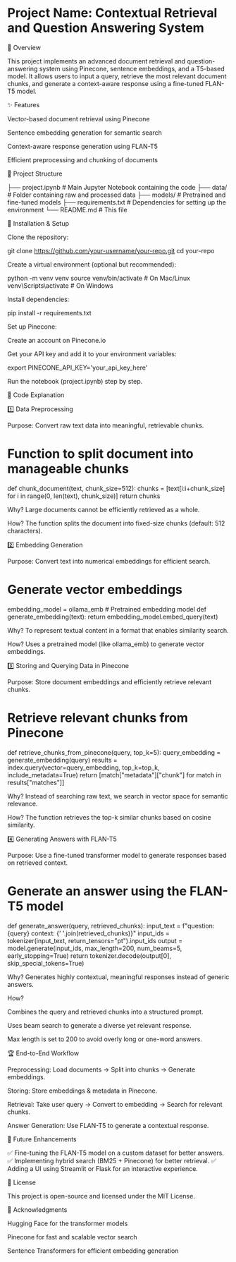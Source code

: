 # **Project Name:** **Contextual Retrieval and Question Answering System**

📌 Overview

This project implements an advanced document retrieval and question-answering system using Pinecone, sentence embeddings, and a T5-based model. It allows users to input a query, retrieve the most relevant document chunks, and generate a context-aware response using a fine-tuned FLAN-T5 model.

✨ Features

Vector-based document retrieval using Pinecone

Sentence embedding generation for semantic search

Context-aware response generation using FLAN-T5

Efficient preprocessing and chunking of documents

📂 Project Structure

├── project.ipynb          # Main Jupyter Notebook containing the code
├── data/                  # Folder containing raw and processed data
├── models/                # Pretrained and fine-tuned models
├── requirements.txt       # Dependencies for setting up the environment
└── README.md              # This file

🔧 Installation & Setup

Clone the repository:

git clone https://github.com/your-username/your-repo.git
cd your-repo

Create a virtual environment (optional but recommended):

python -m venv venv
source venv/bin/activate   # On Mac/Linux
venv\Scripts\activate      # On Windows

Install dependencies:

pip install -r requirements.txt

Set up Pinecone:

Create an account on Pinecone.io

Get your API key and add it to your environment variables:

export PINECONE_API_KEY='your_api_key_here'

Run the notebook (project.ipynb) step by step.

📖 Code Explanation

1️⃣ Data Preprocessing

Purpose: Convert raw text data into meaningful, retrievable chunks.

# Function to split document into manageable chunks
def chunk_document(text, chunk_size=512):
    chunks = [text[i:i+chunk_size] for i in range(0, len(text), chunk_size)]
    return chunks

Why? Large documents cannot be efficiently retrieved as a whole.

How? The function splits the document into fixed-size chunks (default: 512 characters).

2️⃣ Embedding Generation

Purpose: Convert text into numerical embeddings for efficient search.

# Generate vector embeddings
embedding_model = ollama_emb  # Pretrained embedding model
def generate_embedding(text):
    return embedding_model.embed_query(text)

Why? To represent textual content in a format that enables similarity search.

How? Uses a pretrained model (like ollama_emb) to generate vector embeddings.

3️⃣ Storing and Querying Data in Pinecone

Purpose: Store document embeddings and efficiently retrieve relevant chunks.

# Retrieve relevant chunks from Pinecone
def retrieve_chunks_from_pinecone(query, top_k=5):
    query_embedding = generate_embedding(query)
    results = index.query(vector=query_embedding, top_k=top_k, include_metadata=True)
    return [match["metadata"]["chunk"] for match in results["matches"]]

Why? Instead of searching raw text, we search in vector space for semantic relevance.

How? The function retrieves the top-k similar chunks based on cosine similarity.

4️⃣ Generating Answers with FLAN-T5

Purpose: Use a fine-tuned transformer model to generate responses based on retrieved context.

# Generate an answer using the FLAN-T5 model
def generate_answer(query, retrieved_chunks):
    input_text = f"question: {query} context: {' '.join(retrieved_chunks)}"
    input_ids = tokenizer(input_text, return_tensors="pt").input_ids
    output = model.generate(input_ids, max_length=200, num_beams=5, early_stopping=True)
    return tokenizer.decode(output[0], skip_special_tokens=True)

Why? Generates highly contextual, meaningful responses instead of generic answers.

How?

Combines the query and retrieved chunks into a structured prompt.

Uses beam search to generate a diverse yet relevant response.

Max length is set to 200 to avoid overly long or one-word answers.

🏆 End-to-End Workflow

Preprocessing: Load documents → Split into chunks → Generate embeddings.

Storing: Store embeddings & metadata in Pinecone.

Retrieval: Take user query → Convert to embedding → Search for relevant chunks.

Answer Generation: Use FLAN-T5 to generate a contextual response.

🚀 Future Enhancements

✅ Fine-tuning the FLAN-T5 model on a custom dataset for better answers.
✅ Implementing hybrid search (BM25 + Pinecone) for better retrieval.
✅ Adding a UI using Streamlit or Flask for an interactive experience.

📜 License

This project is open-source and licensed under the MIT License.

🙌 Acknowledgments

Hugging Face for the transformer models

Pinecone for fast and scalable vector search

Sentence Transformers for efficient embedding generation
